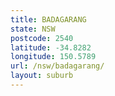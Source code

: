 ```yaml
---
title: BADAGARANG
state: NSW
postcode: 2540
latitude: -34.8282
longitude: 150.5789
url: /nsw/badagarang/
layout: suburb
---
```

